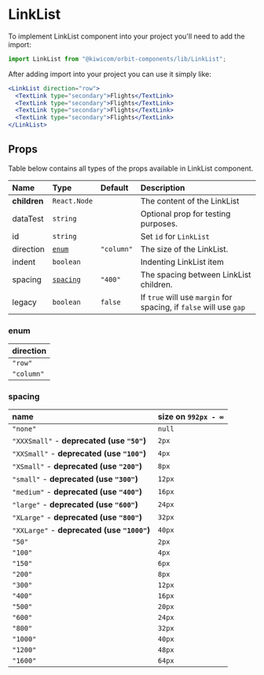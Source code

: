 # LinkList

To implement LinkList component into your project you'll need to add the import:

```jsx
import LinkList from "@kiwicom/orbit-components/lib/LinkList";
```

After adding import into your project you can use it simply like:

```jsx
<LinkList direction="row">
  <TextLink type="secondary">Flights</TextLink>
  <TextLink type="secondary">Flights</TextLink>
  <TextLink type="secondary">Flights</TextLink>
  <TextLink type="secondary">Flights</TextLink>
</LinkList>
```

## Props

Table below contains all types of the props available in LinkList component.

| Name         | Type                  | Default    | Description                                                        |
| :----------- | :-------------------- | :--------- | :----------------------------------------------------------------- |
| **children** | `React.Node`          |            | The content of the LinkList                                        |
| dataTest     | `string`              |            | Optional prop for testing purposes.                                |
| id           | `string`              |            | Set `id` for `LinkList`                                            |
| direction    | [`enum`](#enum)       | `"column"` | The size of the LinkList.                                          |
| indent       | `boolean`             |            | Indenting LinkList item                                            |
| spacing      | [`spacing`](#spacing) | `"400"`    | The spacing between LinkList children.                             |
| legacy       | `boolean`             | `false`    | If `true` will use `margin` for spacing, if `false` will use `gap` |

### enum

| direction  |
| :--------- |
| `"row"`    |
| `"column"` |

### spacing

| name                                        | size on `992px - ∞` |
| :------------------------------------------ | :------------------ |
| `"none"`                                    | `null`              |
| `"XXXSmall"` - **deprecated (use `"50"`)**  | `2px`               |
| `"XXSmall"` - **deprecated (use `"100"`)**  | `4px`               |
| `"XSmall"` - **deprecated (use `"200"`)**   | `8px`               |
| `"small"` - **deprecated (use `"300"`)**    | `12px`              |
| `"medium"` - **deprecated (use `"400"`)**   | `16px`              |
| `"large"` - **deprecated (use `"600"`)**    | `24px`              |
| `"XLarge"` - **deprecated (use `"800"`)**   | `32px`              |
| `"XXLarge"` - **deprecated (use `"1000"`)** | `40px`              |
| `"50"`                                      | `2px`               |
| `"100"`                                     | `4px`               |
| `"150"`                                     | `6px`               |
| `"200"`                                     | `8px`               |
| `"300"`                                     | `12px`              |
| `"400"`                                     | `16px`              |
| `"500"`                                     | `20px`              |
| `"600"`                                     | `24px`              |
| `"800"`                                     | `32px`              |
| `"1000"`                                    | `40px`              |
| `"1200"`                                    | `48px`              |
| `"1600"`                                    | `64px`              |
